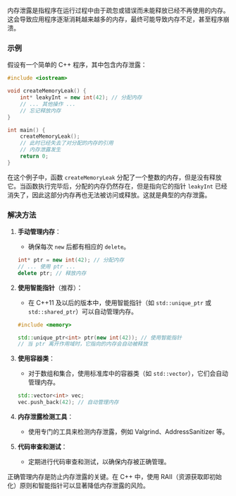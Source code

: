 内存泄露是指程序在运行过程中由于疏忽或错误而未能释放已经不再使用的内存。这会导致应用程序逐渐消耗越来越多的内存，最终可能导致内存不足，甚至程序崩溃。

### 示例

假设有一个简单的 C++ 程序，其中包含内存泄露：

```cpp
#include <iostream>

void createMemoryLeak() {
    int* leakyInt = new int(42); // 分配内存
    // ... 其他操作 ...
    // 忘记释放内存
}

int main() {
    createMemoryLeak();
    // 此时已经失去了对分配的内存的引用
    // 内存泄露发生
    return 0;
}
```

在这个例子中，函数 `createMemoryLeak` 分配了一个整数的内存，但是没有释放它。当函数执行完毕后，分配的内存仍然存在，但是指向它的指针 `leakyInt` 已经消失了，因此这部分内存再也无法被访问或释放。这就是典型的内存泄露。

### 解决方法

1. **手动管理内存**：
   - 确保每次 `new` 后都有相应的 `delete`。
   ```cpp
   int* ptr = new int(42); // 分配内存
   // ... 使用 ptr ...
   delete ptr; // 释放内存
   ```

2. **使用智能指针**（推荐）：
   - 在 C++11 及以后的版本中，使用智能指针（如 `std::unique_ptr` 或 `std::shared_ptr`）可以自动管理内存。
   ```cpp
   #include <memory>

   std::unique_ptr<int> ptr(new int(42)); // 使用智能指针
   // 当 ptr 离开作用域时，它指向的内存会自动被释放
   ```

3. **使用容器类**：
   - 对于数组和集合，使用标准库中的容器类（如 `std::vector`），它们会自动管理内存。
   ```cpp
   std::vector<int> vec;
   vec.push_back(42); // 自动管理内存
   ```

4. **内存泄露检测工具**：
   - 使用专门的工具来检测内存泄露，例如 Valgrind、AddressSanitizer 等。

5. **代码审查和测试**：
   - 定期进行代码审查和测试，以确保内存被正确管理。

正确管理内存是防止内存泄露的关键。在 C++ 中，使用 RAII（资源获取即初始化）原则和智能指针可以显著降低内存泄露的风险。